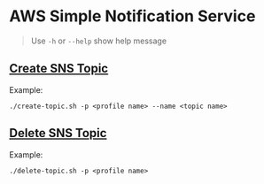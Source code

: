 # AWS Simple Notification Service

> Use `-h` or `--help` show help message

## [Create SNS Topic](create-topic.sh)

Example:

```shell
./create-topic.sh -p <profile name> --name <topic name>
```

## [Delete SNS Topic](delete-topic.sh)

Example:

```shell
./delete-topic.sh -p <profile name>
```
